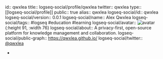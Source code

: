 id:: qwxlea
title:: logseq-social/profile/qwxlea
twitter:: qwxlea
type:: [[logseq-social/profile]]
public:: true
alias:: qwxlea
logseq-social/id:: qwxlea
logseq-social/version:: 0.0.1
logseq-social/name:: Alex Qwxlea
logseq-social/tags:: #logseq #education #learning
logseq-social/avatar:: ![avatar](https://avatars.githubusercontent.com/u/24763887?s=200&v=4){:height 91, :width 76} 
logseq-social/about:: A privacy-first, open-source platform for knowledge management and collaboration.
logseq-social/public-graph:: https://qwxlea.github.io/
logseq-social/twitter:: [@qwxlea](https://twitter.com/QwxleaA)

-